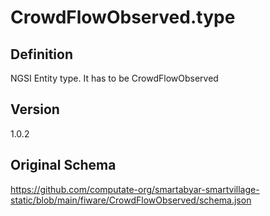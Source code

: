 # CrowdFlowObserved.type

## Definition
NGSI Entity type. It has to be CrowdFlowObserved

## Version
1.0.2

## Original Schema
https://github.com/computate-org/smartabyar-smartvillage-static/blob/main/fiware/CrowdFlowObserved/schema.json
